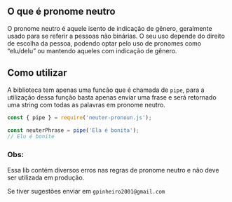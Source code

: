 ## O que é pronome neutro
O pronome neutro é aquele isento de indicação de gênero, geralmente usado para se referir a pessoas não binárias. O seu uso depende do direito de escolha da pessoa, podendo optar pelo uso de pronomes como “elu/delu” ou mantendo aqueles com indicação de gênero. 

## Como utilizar
A biblioteca tem apenas uma funcão que é chamada de `pipe`, para a utilização dessa função basta apenas enviar uma frase e será retornado uma string com todas as palavras em pronome neutro.

```javascript
const { pipe } = require('neuter-pronoun.js');

const neuterPhrase = pipe('Ela é bonita');
// Elu é bonite
```

### Obs:
Essa lib contém diversos erros nas regras de pronome neutro e não deve ser utilizada em produção.

Se tiver sugestões enviar em `gpinheiro2001@gmail.com`
